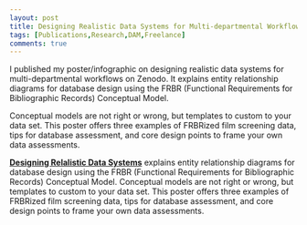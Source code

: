 ```yaml
---
layout: post
title: Designing Realistic Data Systems for Multi-departmental Workflows Poster Now Archived on Zenodo
tags: [Publications,Research,DAM,Freelance]
comments: true
---
```

I published my poster/infographic on designing realistic data systems for multi-departmental workflows on Zenodo. It explains entity relationship diagrams for database design using the FRBR (Functional Requirements for Bibliographic Records) Conceptual Model. 

Conceptual models are not right or wrong, but templates to custom to your data set. This poster offers three examples of FRBRized film screening data, tips for database assessment, and core design points to frame your own data assessments. 

[**Designing Relalistic Data Systems**](https://doi.org/10.5281/zenodo.15749633) explains entity relationship diagrams for database design using the FRBR (Functional Requirements for Bibliographic Records) Conceptual Model. Conceptual models are not right or wrong, but templates to custom to your data set. This poster offers three examples of FRBRized film screening data, tips for database assessment, and core design points to frame your own data assessments.
